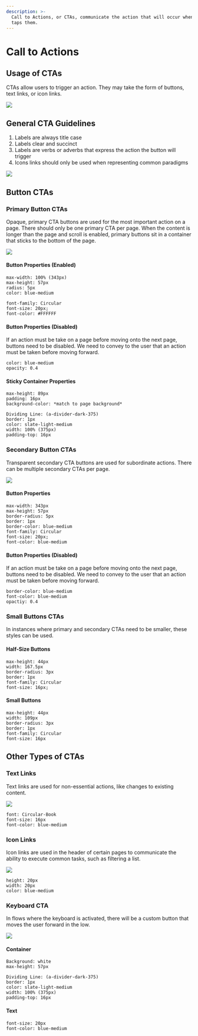 ```yaml
---
description: >-
  Call to Actions, or CTAs, communicate the action that will occur when a user
  taps them.
---
```


# Call to Actions

## Usage of CTAs

CTAs allow users to trigger an action. They may take the form of buttons, text links, or icon links. 

![](../.gitbook/assets/buttons-example.png)

## General CTA Guidelines

1. Labels are always title case 
2. Labels clear and succinct 
3. Labels are verbs or adverbs that express the action the button will trigger
4. Icons links should only be used when representing common paradigms

![](../.gitbook/assets/button-right-wrong.png)

## Button CTAs

### Primary Button CTAs

Opaque, primary CTA buttons are used for the most important action on a page. There should only be one primary CTA per page. When the content is longer than the page and scroll is enabled, primary buttons sit in a container that sticks to the bottom of the page. 

![](../.gitbook/assets/group-6.png)

#### Button Properties \(Enabled\)

```text
max-width: 100% (343px)
max-height: 57px
radius: 5px
color: blue-medium

font-family: Circular
font-size: 20px;
font-color: #FFFFFF
```

#### Button Properties \(Disabled\)

If an action must be take on a page before moving onto the next page, buttons need to be disabled. We need to convey to the user that an action must be taken before moving forward.

```text
color: blue-medium
opacity: 0.4
```

#### Sticky Container Properties

```text
max-height: 89px
padding: 16px
background-color: *match to page background*

Dividing Line: (a-divider-dark-375)
border: 1px
color: slate-light-medium
width: 100% (375px)
padding-top: 16px
```

### 

### Secondary Button CTAs

Transparent secondary CTA buttons are used for subordinate actions. There can be multiple secondary CTAs per page. 

![](../.gitbook/assets/secondary.png)

#### Button Properties

```text
max-width: 343px
max-height: 57px
border-radius: 5px
border: 1px
border-color: blue-medium
font-family: Circular
font-size: 20px;
font-color: blue-medium
```

#### Button Properties \(Disabled\)

 If an action must be take on a page before moving onto the next page, buttons need to be disabled. We need to convey to the user that an action must be taken before moving forward.

```text
border-color: blue-medium
font-color: blue-medium
opactiy: 0.4
```

### 

### Small Buttons CTAs

In instances where primary and secondary CTAs need to be smaller, these styles can be used.

#### Half-Size Buttons

```text
max-height: 44px
width: 167.5px
border-radius: 3px
border: 1px
font-family: Circular
font-size: 16px;
```

#### Small Buttons

```text
max-height: 44px
width: 109px
border-radius: 3px
border: 1px
font-family: Circular
font-size: 16px
```

## Other Types of CTAs

### Text Links

Text links are used for non-essential actions, like changes to existing content. 

![](../.gitbook/assets/text-links.png)

```text
font: Circular-Book
font-size: 16px
font-color: blue-medium
```

### 

### Icon Links

Icon links are used in the header of certain pages to communicate the ability to execute common tasks, such as filtering a list. 

![](../.gitbook/assets/icon-links.png)

```text
height: 20px 
width: 20px
color: blue-medium
```

### 

### Keyboard CTA

In flows where the keyboard is activated, there will be a custom button that moves the user forward in the low.

![](../.gitbook/assets/keyboard-cta-overview.png)

#### Container

```text
Background: white
max-height: 57px

Dividing Line: (a-divider-dark-375)
border: 1px
color: slate-light-medium
width: 100% (375px)
padding-top: 16px
```

#### Text

```text
font-size: 20px
font-color: blue-medium
```

